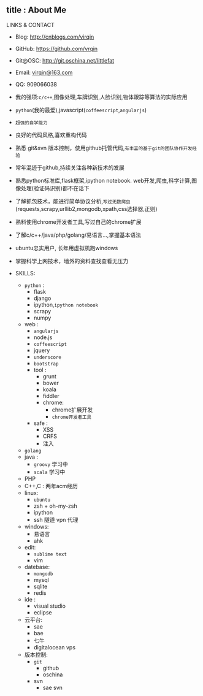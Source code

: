 title : About Me
-------------
LINKS & CONTACT

-   Blog: http://cnblogs.com/virqin
-   GitHub: https://github.com/vrqin
-   Git@OSC: http://git.oschina.net/littlefat
-   Email: virqin@163.com
-   QQ: 909066038


-   我的强项:`c/c++`,图像处理,车牌识别,人脸识别,物体跟踪等算法的实际应用
-   `python`(我的最爱),javascript(`coffeescript`,`angularjs`)
-   `超强的自学能力`
-   良好的代码风格,喜欢重构代码
-   熟悉 git&svn 版本控制，使用github托管代码,`有丰富的基于git的团队协作开发经验`
-   常年混迹于github,持续关注各种新技术的发展
-   熟悉python标准库,flask框架,ipython notebook. web开发,爬虫,科学计算,图像处理(验证码识别)都不在话下
-   了解抓包技术，能进行简单协议分析,`写过无数爬虫` (requests,scrapy,urllib2,mongodb,xpath,css选择器,正则)
-   熟料使用chrome开发者工具,写过自己的chrome扩展
-   了解c/c++/java/php/golang/易语言...,掌握基本语法
-   ubuntu忠实用户, 长年用虚拟机跑windows
-   掌握科学上网技术，墙外的资料查找查看无压力


- SKILLS:
    - `python` :
        - flask
        - django
        - ipython,`ipython notebook`
        - scrapy
        - numpy
    - web :
        - `angularjs`
        - node.js
        - `coffeescript`
        - jquery
        - `underscore`
        - `bootstrap`
        - tool :
            - grunt
            - bower
            - koala
            - fiddler
            - chrome:
                - chrome扩展开发
                - `chrome开发者工具`
        - safe :
            - XSS
            - CRFS
            - 注入
    - `golang`  
    - java :
        - `groovy` 学习中
        - `scala` 学习中
    - PHP
    - C++,C : 两年acm经历
    - linux:
        - `ubuntu`
        - zsh + oh-my-zsh
        - ipython
        - ssh 隧道 vpn 代理
    - windows:
        - 易语言
        - ahk
    - edit:
        - `sublime text`
        - vim
    - datebase:
        - `mongodb`
        - mysql
        - sqlite
        - redis
    - ide :
        - visual studio
        - eclipse
    - 云平台:
        - sae
        - bae
        - 七牛
        - digitalocean vps
    - 版本控制:
        - `git`
            - github
            - oschina
        - svn
            - sae svn
